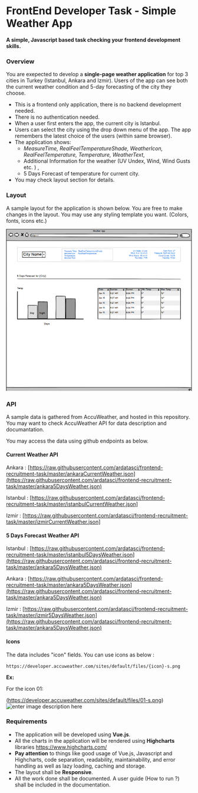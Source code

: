 # FrontEnd Developer Task - Simple Weather App

**A simple, Javascript based task checking your frontend development skills.**


### Overview

You are exepected to develop a **single-page weather application** for top 3 cities in Turkey (Istanbul, Ankara and Izmir).  Users of the app can see both the current weather condition and 5-day forecasting of the city they choose.

* This is a frontend only application, there is no backend development needed. 
* There is no authentication needed.
* When a user first enters the app, the current city is Istanbul.
* Users can select the city using the drop down menu of the app. The app remembers the latest choice of the users (within same browser). 
* The application shows: 
	* *MeasureTime, RealFeelTemperatureShade, WeatherIcon, RealFeelTemperature, Temperature, WeatherText*, 
	* Additional Information for the weather (UV Undex, Wind, Wind Gusts etc. ) ,
	* 5 Days Forecast of temperature
for current city.
* You may check layout section for details.

### Layout

A sample layout for the application is shown below. You are free to make changes in the layout. You may use any styling template you want. (Colors, fonts, icons etc.)

![](layout.png?raw=true)

### API

A sample data is gathered from AccuWeather, and hosted in this repository.  You may want to check AccuWeather API for data description and documantation. 

You may access the data using github endpoints as below.

#### Current Weather API

Ankara :  [https://raw.githubusercontent.com/ardatasci/frontend-recruitment-task/master/ankaraCurrentWeather.json](https://raw.githubusercontent.com/ardatasci/frontend-recruitment-task/master/ankara5DaysWeather.json)

Istanbul : [https://raw.githubusercontent.com/ardatasci/frontend-recruitment-task/master/istanbulCurrentWeather.json]

Izmir : [https://raw.githubusercontent.com/ardatasci/frontend-recruitment-task/master/izmirCurrentWeather.json]


#### 5 Days Forecast Weather API

Istanbul : [https://raw.githubusercontent.com/ardatasci/frontend-recruitment-task/master/istanbul5DaysWeather.json](https://raw.githubusercontent.com/ardatasci/frontend-recruitment-task/master/ankara5DaysWeather.json)

Ankara : [https://raw.githubusercontent.com/ardatasci/frontend-recruitment-task/master/ankara5DaysWeather.json](https://raw.githubusercontent.com/ardatasci/frontend-recruitment-task/master/ankara5DaysWeather.json)

Izmir : [https://raw.githubusercontent.com/ardatasci/frontend-recruitment-task/master/izmir5DaysWeather.json](https://raw.githubusercontent.com/ardatasci/frontend-recruitment-task/master/ankara5DaysWeather.json)

#### Icons

The data includes "icon" fields. You can use icons as below :

```
https://developer.accuweather.com/sites/default/files/{icon}-s.png
```

**Ex:** 

For the icon 01:

 (https://developer.accuweather.com/sites/default/files/01-s.png) 
![enter image description here](https://developer.accuweather.com/sites/default/files/01-s.png)



### Requirements 

* The application will be developed using **Vue.js**.
* All the charts in the application will be rendered using **Highcharts** libraries https://www.highcharts.com/
* **Pay attention** to things like good usage of Vue.js, Javascript and Highcharts, code separation, readability, maintainability, and error handling as well as lazy loading, caching and storage.
* The layout shall be **Responsive**.
* All the work done shall be documented. A user guide (How to run ?) shall be included in the documentation.

